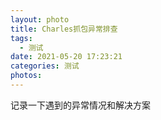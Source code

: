 ```yaml
---
layout: photo
title: Charles抓包异常排查
tags:
  - 测试
date: 2021-05-20 17:23:21
categories: 测试
photos:
---
```

记录一下遇到的异常情况和解决方案
<!--more-->
